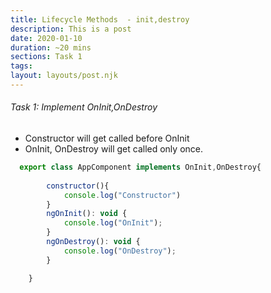```yaml
---
title: Lifecycle Methods  - init,destroy
description: This is a post 
date: 2020-01-10
duration: ~20 mins
sections: Task 1
tags:
layout: layouts/post.njk
---
```


###### Task 1: Implement OnInit,OnDestroy

- Constructor will get called before OnInit
- OnInit, OnDestroy will get called only once.

```js
  export class AppComponent implements OnInit,OnDestroy{
  
        constructor(){
            console.log("Constructor")
        }
        ngOnInit(): void {
            console.log("OnInit");
        }
        ngOnDestroy(): void {
            console.log("OnDestroy");
        }

    }
```

